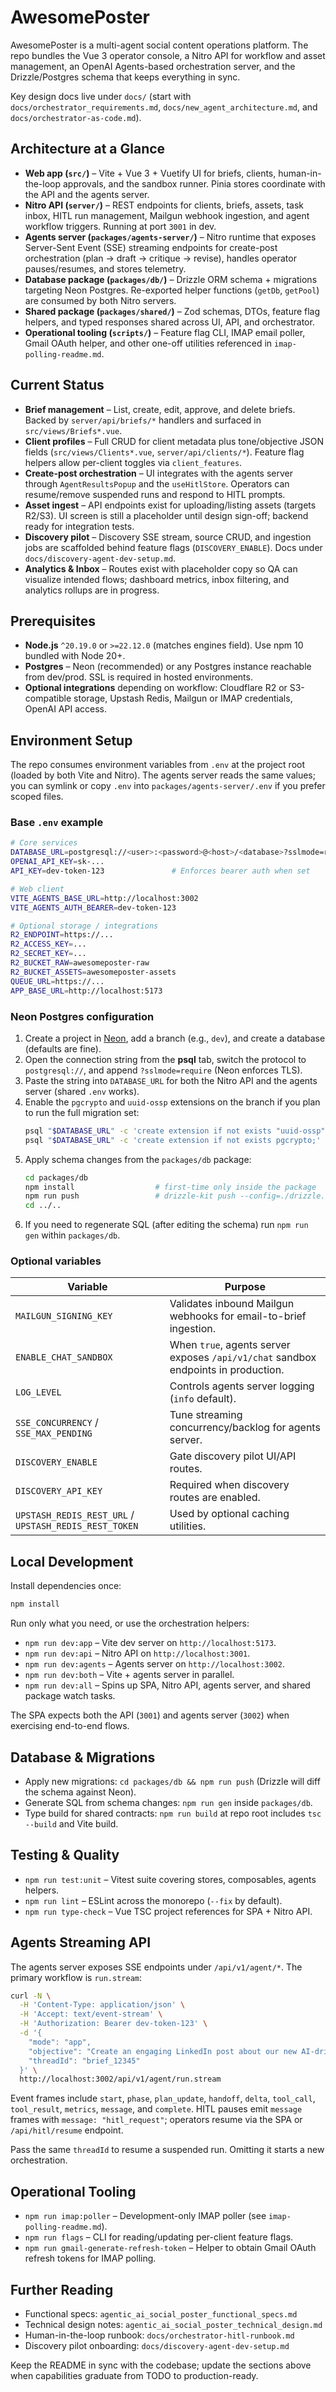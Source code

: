 # AwesomePoster

AwesomePoster is a multi-agent social content operations platform. The repo bundles the Vue 3 operator console, a Nitro API for workflow and asset management, an OpenAI Agents-based orchestration server, and the Drizzle/Postgres schema that keeps everything in sync.

Key design docs live under `docs/` (start with `docs/orchestrator_requirements.md`, `docs/new_agent_architecture.md`, and `docs/orchestrator-as-code.md`).

## Architecture at a Glance
- **Web app (`src/`)** – Vite + Vue 3 + Vuetify UI for briefs, clients, human-in-the-loop approvals, and the sandbox runner. Pinia stores coordinate with the API and the agents server.
- **Nitro API (`server/`)** – REST endpoints for clients, briefs, assets, task inbox, HITL run management, Mailgun webhook ingestion, and agent workflow triggers. Running at port `3001` in dev.
- **Agents server (`packages/agents-server/`)** – Nitro runtime that exposes Server-Sent Event (SSE) streaming endpoints for create-post orchestration (plan → draft → critique → revise), handles operator pauses/resumes, and stores telemetry.
- **Database package (`packages/db/`)** – Drizzle ORM schema + migrations targeting Neon Postgres. Re-exported helper functions (`getDb`, `getPool`) are consumed by both Nitro servers.
- **Shared package (`packages/shared/`)** – Zod schemas, DTOs, feature flag helpers, and typed responses shared across UI, API, and orchestrator.
- **Operational tooling (`scripts/`)** – Feature flag CLI, IMAP email poller, Gmail OAuth helper, and other one-off utilities referenced in `imap-polling-readme.md`.

## Current Status
- **Brief management** – List, create, edit, approve, and delete briefs. Backed by `server/api/briefs/*` handlers and surfaced in `src/views/Briefs*.vue`.
- **Client profiles** – Full CRUD for client metadata plus tone/objective JSON fields (`src/views/Clients*.vue`, `server/api/clients/*`). Feature flag helpers allow per-client toggles via `client_features`.
- **Create-post orchestration** – UI integrates with the agents server through `AgentResultsPopup` and the `useHitlStore`. Operators can resume/remove suspended runs and respond to HITL prompts.
- **Asset ingest** – API endpoints exist for uploading/listing assets (targets R2/S3). UI screen is still a placeholder until design sign-off; backend ready for integration tests.
- **Discovery pilot** – Discovery SSE stream, source CRUD, and ingestion jobs are scaffolded behind feature flags (`DISCOVERY_ENABLE`). Docs under `docs/discovery-agent-dev-setup.md`.
- **Analytics & Inbox** – Routes exist with placeholder copy so QA can visualize intended flows; dashboard metrics, inbox filtering, and analytics rollups are in progress.

## Prerequisites
- **Node.js** `^20.19.0` or `>=22.12.0` (matches engines field). Use npm 10 bundled with Node 20+.
- **Postgres** – Neon (recommended) or any Postgres instance reachable from dev/prod. SSL is required in hosted environments.
- **Optional integrations** depending on workflow: Cloudflare R2 or S3-compatible storage, Upstash Redis, Mailgun or IMAP credentials, OpenAI API access.

## Environment Setup
The repo consumes environment variables from `.env` at the project root (loaded by both Vite and Nitro). The agents server reads the same values; you can symlink or copy `.env` into `packages/agents-server/.env` if you prefer scoped files.

### Base `.env` example
```bash
# Core services
DATABASE_URL=postgresql://<user>:<password>@<host>/<database>?sslmode=require
OPENAI_API_KEY=sk-...
API_KEY=dev-token-123               # Enforces bearer auth when set

# Web client
VITE_AGENTS_BASE_URL=http://localhost:3002
VITE_AGENTS_AUTH_BEARER=dev-token-123

# Optional storage / integrations
R2_ENDPOINT=https://...
R2_ACCESS_KEY=...
R2_SECRET_KEY=...
R2_BUCKET_RAW=awesomeposter-raw
R2_BUCKET_ASSETS=awesomeposter-assets
QUEUE_URL=https://...
APP_BASE_URL=http://localhost:5173
```

### Neon Postgres configuration
1. Create a project in [Neon](https://neon.tech/), add a branch (e.g., `dev`), and create a database (defaults are fine).
2. Open the connection string from the **psql** tab, switch the protocol to `postgresql://`, and append `?sslmode=require` (Neon enforces TLS).
3. Paste the string into `DATABASE_URL` for both the Nitro API and the agents server (shared `.env` works).
4. Enable the `pgcrypto` and `uuid-ossp` extensions on the branch if you plan to run the full migration set:
   ```bash
   psql "$DATABASE_URL" -c 'create extension if not exists "uuid-ossp";'
   psql "$DATABASE_URL" -c 'create extension if not exists pgcrypto;'
   ```
5. Apply schema changes from the `packages/db` package:
   ```bash
   cd packages/db
   npm install                  # first-time only inside the package
   npm run push                 # drizzle-kit push --config=./drizzle.config.ts
   cd ../..
   ```
6. If you need to regenerate SQL (after editing the schema) run `npm run gen` within `packages/db`.

### Optional variables
| Variable | Purpose |
| --- | --- |
| `MAILGUN_SIGNING_KEY` | Validates inbound Mailgun webhooks for email-to-brief ingestion. |
| `ENABLE_CHAT_SANDBOX` | When `true`, agents server exposes `/api/v1/chat` sandbox endpoints in production. |
| `LOG_LEVEL` | Controls agents server logging (`info` default). |
| `SSE_CONCURRENCY` / `SSE_MAX_PENDING` | Tune streaming concurrency/backlog for agents server. |
| `DISCOVERY_ENABLE` | Gate discovery pilot UI/API routes. |
| `DISCOVERY_API_KEY` | Required when discovery routes are enabled. |
| `UPSTASH_REDIS_REST_URL` / `UPSTASH_REDIS_REST_TOKEN` | Used by optional caching utilities. |

## Local Development
Install dependencies once:
```bash
npm install
```
Run only what you need, or use the orchestration helpers:
- `npm run dev:app` – Vite dev server on `http://localhost:5173`.
- `npm run dev:api` – Nitro API on `http://localhost:3001`.
- `npm run dev:agents` – Agents server on `http://localhost:3002`.
- `npm run dev:both` – Vite + agents server in parallel.
- `npm run dev:all` – Spins up SPA, Nitro API, agents server, and shared package watch tasks.

The SPA expects both the API (`3001`) and agents server (`3002`) when exercising end-to-end flows.

## Database & Migrations
- Apply new migrations: `cd packages/db && npm run push` (Drizzle will diff the schema against Neon).
- Generate SQL from schema changes: `npm run gen` inside `packages/db`.
- Type build for shared contracts: `npm run build` at repo root includes `tsc --build` and Vite build.

## Testing & Quality
- `npm run test:unit` – Vitest suite covering stores, composables, agents helpers.
- `npm run lint` – ESLint across the monorepo (`--fix` by default).
- `npm run type-check` – Vue TSC project references for SPA + Nitro API.

## Agents Streaming API
The agents server exposes SSE endpoints under `/api/v1/agent/*`. The primary workflow is `run.stream`:

```bash
curl -N \
  -H 'Content-Type: application/json' \
  -H 'Accept: text/event-stream' \
  -H 'Authorization: Bearer dev-token-123' \
  -d '{
    "mode": "app",
    "objective": "Create an engaging LinkedIn post about our new AI-driven reporting module.",
    "threadId": "brief_12345"
  }' \
  http://localhost:3002/api/v1/agent/run.stream
```

Event frames include `start`, `phase`, `plan_update`, `handoff`, `delta`, `tool_call`, `tool_result`, `metrics`, `message`, and `complete`. HITL pauses emit `message` frames with `message: "hitl_request"`; operators resume via the SPA or `/api/hitl/resume` endpoint.

Pass the same `threadId` to resume a suspended run. Omitting it starts a new orchestration.

## Operational Tooling
- `npm run imap:poller` – Development-only IMAP poller (see `imap-polling-readme.md`).
- `npm run flags` – CLI for reading/updating per-client feature flags.
- `npm run gmail-generate-refresh-token` – Helper to obtain Gmail OAuth refresh tokens for IMAP polling.

## Further Reading
- Functional specs: `agentic_ai_social_poster_functional_specs.md`
- Technical design notes: `agentic_ai_social_poster_technical_design.md`
- Human-in-the-loop runbook: `docs/orchestrator-hitl-runbook.md`
- Discovery pilot onboarding: `docs/discovery-agent-dev-setup.md`

Keep the README in sync with the codebase; update the sections above when capabilities graduate from TODO to production-ready.
